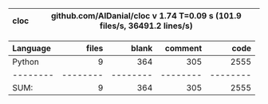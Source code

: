 cloc|github.com/AlDanial/cloc v 1.74  T=0.09 s (101.9 files/s, 36491.2 lines/s)
--- | ---

Language|files|blank|comment|code
:-------|-------:|-------:|-------:|-------:
Python|9|364|305|2555
--------|--------|--------|--------|--------
SUM:|9|364|305|2555
